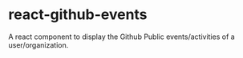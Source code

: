 # react-github-events
A react component to display the Github Public events/activities of a user/organization.
